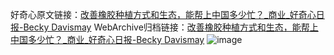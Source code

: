 好奇心原文链接：[改善橡胶种植方式和生态，能帮上中国多少忙？_商业_好奇心日报-Becky Davismay](https://www.qdaily.com/articles/10190.html)
WebArchive归档链接：[改善橡胶种植方式和生态，能帮上中国多少忙？_商业_好奇心日报-Becky Davismay](http://web.archive.org/web/20190623155813/https://www.qdaily.com/articles/10190.html)
![image](http://ww3.sinaimg.cn/large/007d5XDply1g3vvh52smgj30u04ayhdt)
